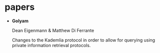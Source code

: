 # papers

- **Golyam**

  Dean Eigenmann & Matthew Di Ferrante
  
  Changes to the Kademlia protocol in order to allow for querying using private information retrieval protocols. 
